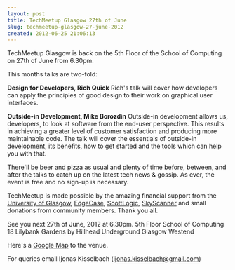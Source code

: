 ```yaml
---
layout: post
title: TechMeetup Glasgow 27th of June
slug: techmeetup-glasgow-27-june-2012
created: 2012-06-25 21:06:13
---
```


TechMeetup Glasgow is back on the 5th Floor of the School of Computing on 27th of June from 6.30pm.

This months talks are two-fold:

<strong>Design for Developers, Rich Quick</strong>
Rich's talk will cover how developers can apply the principles of good design to their work on graphical user interfaces.

<strong>Outside-in Development, Mike Borozdin</strong>
Outside-in development allows us, developers, to look at software from the end-user perspective. This results in achieving a greater level of customer satisfaction and producing more maintainable code. The talk will cover the essentials of outside-in development, its benefits, how to get started and the tools which can help you with that.

There'll be beer and pizza as usual and plenty of time before, between, and after the talks to catch up on the latest tech news &amp; gossip. As ever, the event is free and no sign-up is necessary.

TechMeetup is made possible by the amazing financial support from the <a href="http://www.gla.ac.uk">University of Glasgow</a>, <a href="http://edgecase.com/">EdgeCase</a>, <a href="http://www.scottlogic.co.uk/">ScottLogic</a>, <a href="http://www.skyscanner.net/">SkyScanner</a> and small donations from community members. Thank you all.

See you next 27th of June, 2012 at 6.30pm.
5th Floor
School of Computing
18 Lilybank Gardens
by Hillhead Underground
Glasgow Westend

Here's a <a href="http://g.co/maps/n8zmn">Google Map</a> to the venue.

For queries email Ijonas Kisselbach (ijonas.kisselbach@gmail.com)